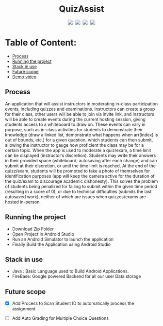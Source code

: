 <div align="center"><h1>QuizAssist</h1></div>

<pre><div align="center"> <img src="https://img.shields.io/badge/%20%20Uptime-99%25-orange"/> <img src="https://img.shields.io/badge/%20%20build-passing-green"/> <img src="https://img.shields.io/badge/%20%20contributers-1-informational"/> <img src="https://img.shields.io/badge/maintainability-A-yellow"/> </div></pre> 



# Table of Content:

- [Process](#process)
- [Running the project](#running-the-project)
- [Stack in use](#stack-in-use)
- [Future scope](#future-scope)
- [Demo video](#demo-video)



## Process

An application that will assist instructors in moderating in-class participation events, including quizzes and examinations. Instructors can create a group for their class, other users will be able to join via invite link, and instructors will be able to create events during the current hosting session, giving students access to a whiteboard to draw on. These events can vary in purpose, such as in-class activities for students to demonstrate their knowledge (draw a linked list, demonstrate what happens when arr[index] is out of bounds, etc.) for a given question, which students can then submit, allowing the instructor to gauge how proficient the class may be for a certain topic. When the app is used to moderate a quiz/exam, a time limit can be displayed (instructor’s discretion). Students may write their answers in their provided space (whiteboard; autosaving after each change) and can submit at their discretion, or until the time limit is reached. At the end of the quizz/exam, students will be prompted to take a photo of themselves for identification purposes (app will keep the camera active for the duration of the quiz/exam to discourage academic dishonesty). This solves the problem of students being penalized for failing to submit within the given time period (resulting in a score of 0), or due to technical difficulties (submits the last autosaved work), neither of which are issues when quizzes/exams are hosted in-person.



## Running the project

- Download Zip Folder
- Open Project in Android Studio
- Run an Android Simulator to launch the application
- Finally Build the Application using Android Studio

## Stack in use
- Java : Basic Language used to Build Android Applications.
- FireBase: Google powered Backend for all our user Data storage



## Future scope
- [x] Add Process to Scan Student ID to automatically process the assignment
- [ ] Add Auto Grading for Multiple Choice Questions

